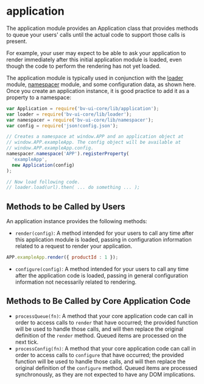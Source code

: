 # application

The application module provides an Application class that provides methods to
queue your users' calls until the actual code to support those calls is
present.

For example, your user may expect to be able to ask your application to render
immediately after this initial application module is loaded, even though the
code to perform the rendering has not yet loaded.

The application module is typically used in conjunction with the
[loader][1] module, [namespacer][2] module, and some configuration data, as
shown here. Once you create an application instance, it is good practice to add
it as a property to a namespace:

```js
var Application = require('bv-ui-core/lib/application');
var loader = require('bv-ui-core/lib/loader');
var namespacer = require('bv-ui-core/lib/namespacer');
var config = require('json!config.json');

// Creates a namespace at window.APP and an application object at
// window.APP.exampleApp. The config object will be available at
// window.APP.exampleApp.config.
namespacer.namespace('APP').registerProperty(
  'exampleApp',
  new Application(config)
);

// Now load following code.
// loader.load(url).then( ... do something ... );
```

## Methods to be Called by Users

An application instance provides the following methods:

- `render(config)`: A method intended for your users to call any time after
  this application module is loaded, passing in configuration information
  related to a request to render your application.

```js
APP.exampleApp.render({ productId : 1 });
```

- `configure(config)`: A method intended for your users to call any time after
  the application code is loaded, passing in general configuration information
  not necessarily related to rendering.

## Methods to Be Called by Core Application Code

- `processQueue(fn)`: A method that your core application code can call in
  order to access calls to `render` that have occurred; the provided function
  will be used to handle those calls, and will then replace the original
  definition of the `render` method. Queued items are processed on the next
  tick.
- `processConfig(fn)`: A method that your core application code can call in
  order to access calls to `configure` that have occurred; the provided
  function will be used to handle those calls, and will then replace the
  original definition of the `configure` method. Queued items are processed
  synchronously, as they are not expected to have any DOM implications.

[1]: ../loader
[2]: ../namespacer
